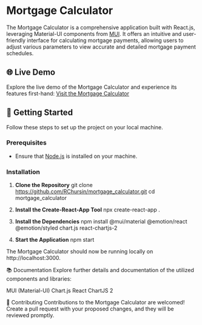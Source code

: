 # Mortgage Calculator

The Mortgage Calculator is a comprehensive application built with React.js, leveraging Material-UI components from [MUI](https://mui.com/). It offers an intuitive and user-friendly interface for calculating mortgage payments, allowing users to adjust various parameters to view accurate and detailed mortgage payment schedules.

## 🌐 Live Demo

Explore the live demo of the Mortgage Calculator and experience its features first-hand:
[Visit the Mortgage Calculator](https://rchursin.github.io/mortgage_calculator/)

## 🚀 Getting Started

Follow these steps to set up the project on your local machine.

### Prerequisites

- Ensure that [Node.js](https://nodejs.org/) is installed on your machine.

### Installation

1. **Clone the Repository**
    git clone https://github.com/RChursin/mortgage_calculator.git
    cd mortgage_calculator

2. **Install the Create-React-App Tool**
    npx create-react-app .

3. **Install the Dependencies**
    npm install @mui/material @emotion/react @emotion/styled chart.js react-chartjs-2

4. **Start the Application**
    npm start

The Mortgage Calculator should now be running locally on http://localhost:3000.

📚 Documentation
Explore further details and documentation of the utilized components and libraries:

MUI (Material-UI)
Chart.js
React ChartJS 2

📝 Contributing
Contributions to the Mortgage Calculator are welcomed! Create a pull request with your proposed changes, and they will be reviewed promptly.
